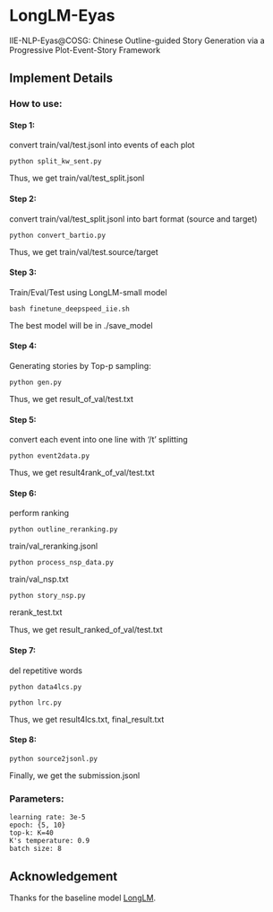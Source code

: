# LongLM-Eyas

IIE-NLP-Eyas@COSG: Chinese Outline-guided Story Generation via a Progressive Plot-Event-Story Framework

## Implement Details

### How to use:

#### Step 1:

convert train/val/test.jsonl into events of each plot

`python split_kw_sent.py`

Thus, we get train/val/test_split.jsonl

#### Step 2:

convert train/val/test_split.jsonl into bart format (source and target)

`python convert_bartio.py`

Thus, we get train/val/test.source/target

#### Step 3:

Train/Eval/Test using LongLM-small model

`bash finetune_deepspeed_iie.sh`

The best model will be in ./save_model

#### Step 4:

Generating stories by Top-p sampling:

`python gen.py`

Thus, we get result_of_val/test.txt

#### Step 5:

convert each event into one line with ‘/t’ splitting

`python event2data.py`

Thus, we get result4rank_of_val/test.txt

#### Step 6:

perform ranking

`python outline_reranking.py`

train/val_reranking.jsonl

`python process_nsp_data.py`

train/val_nsp.txt

`python story_nsp.py`

rerank_test.txt

Thus, we get result_ranked_of_val/test.txt

#### Step 7:

del repetitive words

`python data4lcs.py`

`python lrc.py`

Thus, we get result4lcs.txt, final_result.txt

#### Step 8:

`python source2jsonl.py`

Finally, we get the submission.jsonl

### Parameters:

```
learning rate: 3e-5
epoch: {5, 10}
top-k: K=40
K's temperature: 0.9
batch size: 8
```
 
## Acknowledgement

Thanks for the baseline model [LongLM](https://github.com/thu-coai/LOT-Benchmark).


